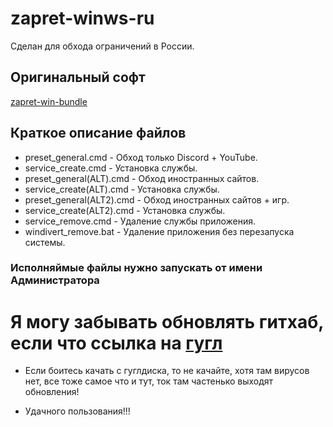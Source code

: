 # zapret-winws-ru
Сделан для обхода ограничений в России.

## Оригинальный софт
[zapret-win-bundle](https://github.com/bol-van/zapret-win-bundle) 

## Краткое описание файлов

* preset_general.cmd - Обход только Discord + YouTube.
* service_create.cmd - Установка службы.
* preset_general(ALT).cmd - Обход иностранных сайтов.
* service_create(ALT).cmd - Установка службы.
* preset_general(ALT2).cmd - Обход иностранных сайтов + игр.
* service_create(ALT2).cmd - Установка службы.
* service_remove.cmd - Удаление службы приложения.
* windivert_remove.bat - Удаление приложения без перезапуска системы.
 
### Исполняймые файлы нужно запускать от имени Администратора 

# Я могу забывать обновлять гитхаб, если что ссылка на [гугл](https://drive.google.com/file/d/18DBZG8F4burqfiTx0qxkz7sk_HX2uZkt/view?usp=drive_link)

* Если боитесь качать с гуглдиска, то не качайте, хотя там вирусов нет, все тоже самое что и тут, ток там частенько выходят обновления!

* Удачного пользования!!!
